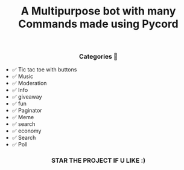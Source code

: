 <h1 align='center'> A Multipurpose bot with many Commands made using Pycord </h1>
<br>





<h3 align='center'> Categories 📑 </h3>

- ✅ Tic tac toe with buttons
- ✅ Music 
- ✅ Moderation 
- ✅ Info
- ✅ giveaway
- ✅ fun
- ✅ Paginator
- ✅ Meme
- ✅ search
- ✅ economy
- ✅ Search
- ✅ Poll




<div align="center">



### STAR THE PROJECT IF U LIKE :)
